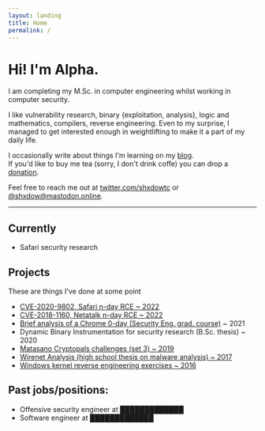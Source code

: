 ```yaml
---
layout: landing
title: Home
permalink: /
---
```


# Hi! I'm Alpha.

I am completing my M.Sc. in computer engineering whilst working in
computer security.

I like vulnerability research, binary {exploitation, analysis}, logic and
mathematics, compilers, reverse engineering. Even to my surprise, I managed to
get interested enough in weightlifting to make it a part of my daily life.

I occasionally write about things I'm learning on my
[blog](/blog).  
If you'd like to buy me tea (sorry, I don't drink coffe)
you can drop a [donation](https://ko-fi.com/shxdow).

Feel free to reach me out at
[twitter.com/shxdowtc](https://twitter.com/shxdowtc)
or 
[@shxdow@mastodon.online](https://mastodon.online/@shxdow#).

* * *

Currently
--------------------

*   Safari security research

Projects
-------------

These are things I've done at some point

*   [CVE-2020-9802, Safari n-day RCE ~ 2022](/cve-2020-9802)
*   [CVE-2018-1160, Netatalk n-day RCE ~ 2022](/cve-2018-1160)
*   [Brief analysis of a Chrome 0-day (Security Eng. grad. course)](https://raw.githubusercontent.com/shxdow/talks/main/short-browser-exploitation.pdf) ~ 2021
*   Dynamic Binary Instrumentation for security research (B.Sc. thesis) ~ 2020
*   [Matasano Cryptopals challenges (set 3) ~ 2019](https://github.com/shxdow/matasano)
*   [Wirenet Analysis (high school thesis on malware analysis) ~ 2017](https://github.com/shxdow/wirenet-analysis)
*   [Windows kernel reverse engineering exercises ~ 2016](https://github.com/shxdow/low-level-exercises/tree/master/practical-reverse-engineering)

Past jobs/positions:
--------------------

*   Offensive security engineer at █████████████
*   Software engineer at █████████████
